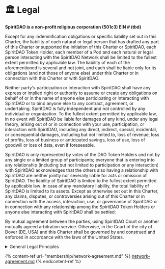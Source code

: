 # 🏛 Legal

**SpiritDAO is a non-profit religious corporation (501c3) EIN # **<mark style="color:red;">**(tbd)**</mark>

Except for any indemnification obligations or specific liability set out in this Charter, the liability of each natural or legal person that has drafted any part of this Charter or supported the initiation of this Charter or SpiritDAO, each SpiritDAO Token Holder, each member of a Pod and each natural or legal person interacting with the SpiritDAO Network shall be limited to the fullest extent permitted by applicable law. The liability of each of the aforementioned is several and not joint, and each shall be liable only for its obligations (and not those of anyone else) under this Charter or in connection with this Charter or with SpiritDAO.

Neither party's participation or interaction with SpiritDAO shall have any express or implied right or authority to assume or create any obligations on behalf of or in the name of anyone else participating or interacting with SpiritDAO or to bind anyone else to any contract, agreement, or undertaking. SpiritDAO is fully independent and not controlled by any individual or organization. To the fullest extent permitted by applicable law, in no event will SpiritDAO be liable for damages of any kind, under any legal theory, arising out of or in connection with your use, participation, or interaction with SpiritDAO, including any direct, indirect, special, incidental, or consequential damages, including but not limited to, loss of revenue, loss of profits, loss of business or anticipated savings, loss of use, loss of goodwill or loss of data, even if foreseeable.&#x20;

SpiritDAO is only represented by votes of the DAO Token Holders and not by any single or a limited group of participants; everyone that is entering into any relationship (including but not limited to participation or any interaction) with SpiritDAO acknowledges that the others also having a relationship with SpiritDAO are neither jointly nor severally liable for acts or omission of SpiritDAO. The liability of SpiritDAO is limited to the fullest extent permitted by applicable law; in case of any mandatory liability, the total liability of SpiritDAO is limited to its assets. Except as otherwise set out in this Charter, any claims, disputes, or controversies arising out of this Charter or in connection with the access, interaction, use, or governance of SpiritDAO or in connection with any relationship among the SpiritDAO Token Holders or anyone else interacting with SpiritDAO shall be settled:&#x20;

By mutual agreement between the parties, using SpiritDAO Court or another mutually agreed arbitration service. Otherwise, in the Court of the city of Dover (DE, USA) and this Charter shall be governed by and construed and enforced in accordance with the laws of the United States.

<details>

<summary>General Legal Principles</summary>

Except for any indemnification obligations or specific liability set out in this Charter, the liability of each natural or legal person that has drafted any part of this Charter or supported the initiation of this Charter or e SpiritDAO, each SpiritDAO token Holder, each member of a governance body (Pods) and each natural or legal person interacting with the SpiritDAO Network shall be limited to the fullest extent permitted by applicable law. The liability of each of the aforementioned is several and not joint, and each of the aforementioned shall be liable only for its obligations (and not those of anyone else) under this Charter or in connection with this Charter or with the SpiritDAO Network.&#x20;

Neither party's participation or interaction with the SpiritDAO Network shall have any express or implied right or authority to assume or create any obligations on behalf of or in the name of anyone else participating or interacting with the SpiritDAO Network or to bind anyone else to any contract, agreement, or undertaking.&#x20;

This Charter and the SpiritDAO Network are fully independent and not controlled by any individuals within the network. To the fullest extent permitted by applicable law, in no event will SpiritDAO be liable for damages of any kind, under any legal theory, arising out of or in connection with your use, participation, or interaction with the SpiritDAO network, including any direct, indirect, special, incidental, or consequential damages, including but not limited to, loss of revenue, loss of profits, loss of business or anticipated savings, loss of use, loss of goodwill or loss of data, even if foreseeable.&#x20;

The SpiritDAO Network is only represented by votes of the SpiritDAO token Holders and not by any single or a limited group of participants; every one that is entering into any relationship (including but not limited to participation or any kind of interaction) with the SpiritDAO Network acknowledges that the others also having a relationship with the SpiritDAO Network are neither jointly nor severally liable for acts or omission of the SpiritDAO Network. The liability of the SpiritDAO Network is limited to the fullest extent permitted by applicable law; in case of any mandatory liability, the total liability of the SpiritDAO Network is limited to its assets.&#x20;

Except as otherwise set out in this Charter, any claims, disputes, or controversies arising out of this Charter or in connection with the access, interaction, use, or governance of the SpiritDAO Network or in connection with any relationship among the SpiritDAO token Holders or anyone else interacting with the SpiritDAO Network shall be settled:&#x20;

* By mutual agreement between the parties, using SpiritDAO Court or another mutually agreed arbitration service.
* Or otherwise, in the Court of the city of <mark style="color:red;">xxx</mark> (<mark style="color:red;">xxx</mark>, USA) and this Charter shall be governed by and construed and enforced in accordance with the laws of the United States.

</details>

{% content-ref url="membership/network-agreement.md" %}
[network-agreement.md](membership/network-agreement.md)
{% endcontent-ref %}
